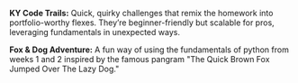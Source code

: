 **KY Code Trails:** Quick, quirky challenges that remix the homework into portfolio-worthy flexes. They’re beginner-friendly but scalable for pros, leveraging fundamentals in unexpected ways.

**Fox & Dog Adventure:** A fun way of using the fundamentals of python from weeks 1 and 2 inspired by the famous pangram "The Quick Brown Fox Jumped Over The Lazy Dog."